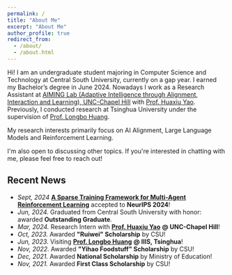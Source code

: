 ```yaml
---
permalink: /
title: "About Me"
excerpt: "About Me"
author_profile: true
redirect_from: 
  - /about/
  - /about.html
---
```


Hi! I am an undergraduate student majoring in Computer Science and Technology at Central South University, currently on a gap year. I earned my Bachelor’s degree in June 2024. Nowadays I work as a Research Assistant at [AIMING Lab (Adaptive Intelligence through Alignment, Interaction and Learning), UNC-Chapel Hill](https://www.huaxiuyao.io/aiming-lab) with [Prof. Huaxiu Yao](https://www.huaxiuyao.io/). Previously, I conducted research at Tsinghua University under the supervision of [Prof. Longbo Huang](https://people.iiis.tsinghua.edu.cn/~huang/).

My research interests primarily focus on AI Alignment, Large Language Models and Reinforcement Learning.

I'm also open to discussing other topics. If you're interested in chatting with me, please feel free to reach out!

## Recent News
- *Sept, 2024* [**A Sparse Training Framework for Multi-Agent Reinforcement Learning**](https://www.arxiv.org/abs/2409.19391) accepted to **NeurIPS 2024**!
- *Jun, 2024.* Graduated from Central South University with honor: awarded **Outstanding Graduate**.
- *Mar, 2024.* Research Intern with [**Prof. Huaxiu Yao**](https://www.huaxiuyao.io/) **@ UNC-Chapel Hill**!
- *Oct, 2023.* Awarded **"Ruiwei" Scholarship** by CSU!
- *Jun, 2023.* Visiting [**Prof. Longbo Huang**](https://people.iiis.tsinghua.edu.cn/~huang/) **@ IIIS, Tsinghua**!
- *Nov, 2022.* Awarded **"Yihao Foodstuff" Scholarship** by CSU!
- *Dec, 2021.* Awarded **National Scholarship** by Ministry of Education!
- *Nov, 2021.* Awarded **First Class Scholarship** by CSU!
